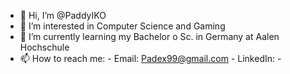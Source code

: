 - 👋 Hi, I’m @PaddyIKO
- 👀 I’m interested in Computer Science and Gaming
- 🌱 I’m currently learning my Bachelor o Sc. in Germany at Aalen Hochschule
- 📫 How to reach me:
        - Email: Padex99@gmail.com
        - LinkedIn: 
        - 
<!---
PaddyIKO/PaddyIKO is a ✨ special ✨ repository because its `README.md` (this file) appears on your GitHub profile.
You can click the Preview link to take a look at your changes.
--->
